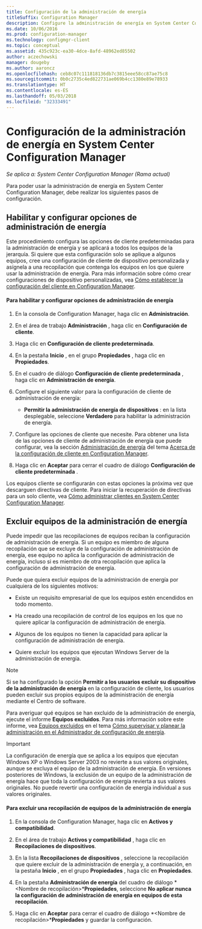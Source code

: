 ```yaml
---
title: Configuración de la administración de energía
titleSuffix: Configuration Manager
description: Configure la administración de energía en System Center Configuration Manager.
ms.date: 10/06/2016
ms.prod: configuration-manager
ms.technology: configmgr-client
ms.topic: conceptual
ms.assetid: 435c923c-ea30-4dce-8afd-48962ed85502
author: aczechowski
manager: dougeby
ms.author: aaroncz
ms.openlocfilehash: ceb8c07c111818136db7c3815eee58cc87ae75c8
ms.sourcegitcommit: 0b0c2735c4ed822731ae069b4cc1380e89e78933
ms.translationtype: HT
ms.contentlocale: es-ES
ms.lasthandoff: 05/03/2018
ms.locfileid: "32333491"
---
```

# <a name="configuring-power-management-in-system-center-configuration-manager"></a>Configuración de la administración de energía en System Center Configuration Manager

*Se aplica a: System Center Configuration Manager (Rama actual)*

Para poder usar la administración de energía en System Center Configuration Manager, debe realizar los siguientes pasos de configuración.  

## <a name="enable-and-configure-power-management-client-settings"></a>Habilitar y configurar opciones de administración de energía  
 Este procedimiento configura las opciones de cliente predeterminadas para la administración de energía y se aplicará a todos los equipos de la jerarquía. Si quiere que esta configuración solo se aplique a algunos equipos, cree una configuración de cliente de dispositivo personalizada y asígnela a una recopilación que contenga los equipos en los que quiere usar la administración de energía. Para más información sobre cómo crear configuraciones de dispositivo personalizadas, vea [Cómo establecer la configuración del cliente en Configuration Manager](../../../../core/clients/deploy/configure-client-settings.md).  

#### <a name="to-enable-power-management-and-configure-client-settings"></a>Para habilitar y configurar opciones de administración de energía  

1.  En la consola de Configuration Manager, haga clic en **Administración**.  

2.  En el área de trabajo **Administración** , haga clic en **Configuración de cliente**.  

3.  Haga clic en **Configuración de cliente predeterminada**.  

4.  En la pestaña **Inicio** , en el grupo **Propiedades** , haga clic en **Propiedades**.  

5.  En el cuadro de diálogo **Configuración de cliente predeterminada** , haga clic en **Administración de energía**.  

6.  Configure el siguiente valor para la configuración de cliente de administración de energía:  

    -   **Permitir la administración de energía de dispositivos** : en la lista desplegable, seleccione **Verdadero** para habilitar la administración de energía.  

7.  Configure las opciones de cliente que necesite. Para obtener una lista de las opciones de cliente de administración de energía que puede configurar, vea la sección [Administración de energía](../../../../core/clients/deploy/about-client-settings.md#power-management) del tema [Acerca de la configuración de cliente en Configuration Manager](../../../../core/clients/deploy/about-client-settings.md).  

8.  Haga clic en **Aceptar** para cerrar el cuadro de diálogo **Configuración de cliente predeterminada** .  

 Los equipos cliente se configurarán con estas opciones la próxima vez que descarguen directivas de cliente. Para iniciar la recuperación de directivas para un solo cliente, vea [Cómo administrar clientes en System Center Configuration Manager](../../../../core/clients/manage/manage-clients.md).  

## <a name="exclude-computers-from-power-management"></a>Excluir equipos de la administración de energía  
 Puede impedir que las recopilaciones de equipos reciban la configuración de administración de energía. Si un equipo es miembro de alguna recopilación que se excluye de la configuración de administración de energía, ese equipo no aplica la configuración de administración de energía, incluso si es miembro de otra recopilación que aplica la configuración de administración de energía.  

 Puede que quiera excluir equipos de la administración de energía por cualquiera de los siguientes motivos:  

-   Existe un requisito empresarial de que los equipos estén encendidos en todo momento.  

-   Ha creado una recopilación de control de los equipos en los que no quiere aplicar la configuración de administración de energía.  

-   Algunos de los equipos no tienen la capacidad para aplicar la configuración de administración de energía.  

-   Quiere excluir los equipos que ejecutan Windows Server de la administración de energía.  

> [!NOTE]  
>  Si se ha configurado la opción **Permitir a los usuarios excluir su dispositivo de la administración de energía** en la configuración de cliente, los usuarios pueden excluir sus propios equipos de la administración de energía mediante el Centro de software.  

 Para averiguar qué equipos se han excluido de la administración de energía, ejecute el informe **Equipos excluidos**. Para más información sobre este informe, vea [Equipos excluidos](../../../../core/clients/manage/power/monitor-and-plan-for-power-management.md#BKMK_Excluded) en el tema [Cómo supervisar y planear la administración en el Administrador de configuración de energía](../../../../core/clients/manage/power/monitor-and-plan-for-power-management.md).  

> [!IMPORTANT]  
>  La configuración de energía que se aplica a los equipos que ejecutan Windows XP o Windows Server 2003 no revierte a sus valores originales, aunque se excluya el equipo de la administración de energía. En versiones posteriores de Windows, la exclusión de un equipo de la administración de energía hace que toda la configuración de energía revierta a sus valores originales. No puede revertir una configuración de energía individual a sus valores originales.  

#### <a name="to-exclude-a-collection-of-computers-from-power-management"></a>Para excluir una recopilación de equipos de la administración de energía  

1.  En la consola de Configuration Manager, haga clic en **Activos y compatibilidad**.  

2.  En el área de trabajo **Activos y compatibilidad** , haga clic en **Recopilaciones de dispositivos**.  

3.  En la lista **Recopilaciones de dispositivos** , seleccione la recopilación que quiere excluir de la administración de energía y, a continuación, en la pestaña **Inicio** , en el grupo **Propiedades** , haga clic en **Propiedades**.  

4.  En la pestaña **Administración de energía** del cuadro de diálogo *<Nombre de recopilación\>***Propiedades**, seleccione **No aplicar nunca la configuración de administración de energía en equipos de esta recopilación**.  

5.  Haga clic en **Aceptar** para cerrar el cuadro de diálogo *<Nombre de recopilación\>***Propiedades** y guardar la configuración.  
